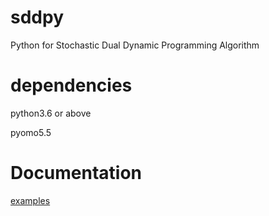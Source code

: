 # sddpy
Python for Stochastic Dual Dynamic Programming Algorithm

# dependencies

python3.6 or above

pyomo5.5

# Documentation

[examples](https://github.com/wanqiuchansheng/sddpy/tree/master/sddp/example/HydroValley)

